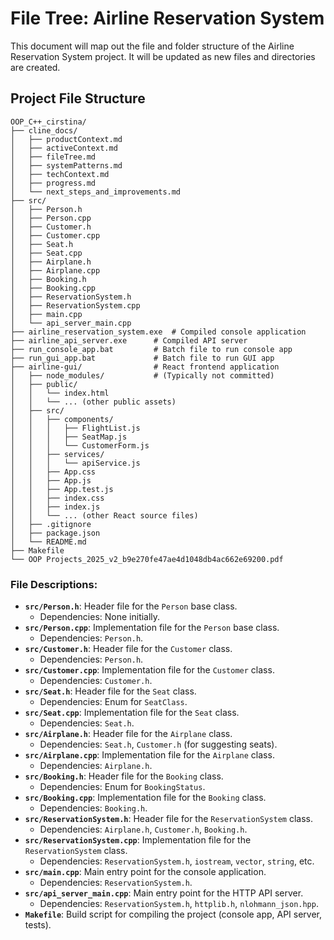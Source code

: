 # File Tree: Airline Reservation System

This document will map out the file and folder structure of the Airline Reservation System project. It will be updated as new files and directories are created.

## Project File Structure

```
OOP_C++_cirstina/
├── cline_docs/
│   ├── productContext.md
│   ├── activeContext.md
│   ├── fileTree.md
│   ├── systemPatterns.md
│   ├── techContext.md
│   ├── progress.md
│   └── next_steps_and_improvements.md
├── src/
│   ├── Person.h
│   ├── Person.cpp
│   ├── Customer.h
│   ├── Customer.cpp
│   ├── Seat.h
│   ├── Seat.cpp
│   ├── Airplane.h
│   ├── Airplane.cpp
│   ├── Booking.h
│   ├── Booking.cpp
│   ├── ReservationSystem.h
│   ├── ReservationSystem.cpp
│   ├── main.cpp
│   └── api_server_main.cpp
├── airline_reservation_system.exe  # Compiled console application
├── airline_api_server.exe      # Compiled API server
├── run_console_app.bat         # Batch file to run console app
├── run_gui_app.bat             # Batch file to run GUI app
├── airline-gui/                # React frontend application
│   ├── node_modules/           # (Typically not committed)
│   ├── public/
│   │   └── index.html
│   │   └── ... (other public assets)
│   ├── src/
│   │   ├── components/
│   │   │   ├── FlightList.js
│   │   │   ├── SeatMap.js
│   │   │   └── CustomerForm.js
│   │   ├── services/
│   │   │   └── apiService.js
│   │   ├── App.css
│   │   ├── App.js
│   │   ├── App.test.js
│   │   ├── index.css
│   │   ├── index.js
│   │   └── ... (other React source files)
│   ├── .gitignore
│   ├── package.json
│   └── README.md
├── Makefile
└── OOP Projects_2025_v2_b9e270fe47ae4d1048db4ac662e69200.pdf

```

### File Descriptions:

*   **`src/Person.h`**: Header file for the `Person` base class.
    *   Dependencies: None initially.
*   **`src/Person.cpp`**: Implementation file for the `Person` base class.
    *   Dependencies: `Person.h`.
*   **`src/Customer.h`**: Header file for the `Customer` class.
    *   Dependencies: `Person.h`.
*   **`src/Customer.cpp`**: Implementation file for the `Customer` class.
    *   Dependencies: `Customer.h`.
*   **`src/Seat.h`**: Header file for the `Seat` class.
    *   Dependencies: Enum for `SeatClass`.
*   **`src/Seat.cpp`**: Implementation file for the `Seat` class.
    *   Dependencies: `Seat.h`.
*   **`src/Airplane.h`**: Header file for the `Airplane` class.
    *   Dependencies: `Seat.h`, `Customer.h` (for suggesting seats).
*   **`src/Airplane.cpp`**: Implementation file for the `Airplane` class.
    *   Dependencies: `Airplane.h`.
*   **`src/Booking.h`**: Header file for the `Booking` class.
    *   Dependencies: Enum for `BookingStatus`.
*   **`src/Booking.cpp`**: Implementation file for the `Booking` class.
    *   Dependencies: `Booking.h`.
*   **`src/ReservationSystem.h`**: Header file for the `ReservationSystem` class.
    *   Dependencies: `Airplane.h`, `Customer.h`, `Booking.h`.
*   **`src/ReservationSystem.cpp`**: Implementation file for the `ReservationSystem` class.
    *   Dependencies: `ReservationSystem.h`, `iostream`, `vector`, `string`, etc.
*   **`src/main.cpp`**: Main entry point for the console application.
    *   Dependencies: `ReservationSystem.h`.
*   **`src/api_server_main.cpp`**: Main entry point for the HTTP API server.
    *   Dependencies: `ReservationSystem.h`, `httplib.h`, `nlohmann_json.hpp`.
*   **`Makefile`**: Build script for compiling the project (console app, API server, tests).
